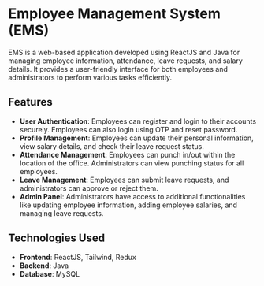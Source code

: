 # Employee Management System (EMS)

EMS is a web-based application developed using ReactJS and Java for managing employee information, attendance, leave requests, and salary details. It provides a user-friendly interface for both employees and administrators to perform various tasks efficiently.

## Features

- **User Authentication**: Employees can register and login to their accounts securely. Employees can also login using OTP and reset password.
- **Profile Management**: Employees can update their personal information, view salary details, and check their leave request status.
- **Attendance Management**: Employees can punch in/out within the location of the office. Administrators can view punching status for all employees.
- **Leave Management**: Employees can submit leave requests, and administrators can approve or reject them.
- **Admin Panel**: Administrators have access to additional functionalities like updating employee information, adding employee salaries, and managing leave requests.

## Technologies Used

- **Frontend**: ReactJS, Tailwind, Redux
- **Backend**: Java
- **Database**: MySQL
